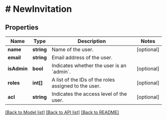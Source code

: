 # # NewInvitation

## Properties

Name | Type | Description | Notes
------------ | ------------- | ------------- | -------------
**name** | **string** | Name of the user. | [optional] 
**email** | **string** | Email address of the user. | 
**isAdmin** | **bool** | Indicates whether the user is an &#x60;admin&#x60;. | [optional] 
**roles** | **int[]** | A list of the IDs of the roles assigned to the user. | [optional] 
**acl** | **string** | Indicates the access level of the user. | [optional] 

[[Back to Model list]](../../README.md#documentation-for-models) [[Back to API list]](../../README.md#documentation-for-api-endpoints) [[Back to README]](../../README.md)


